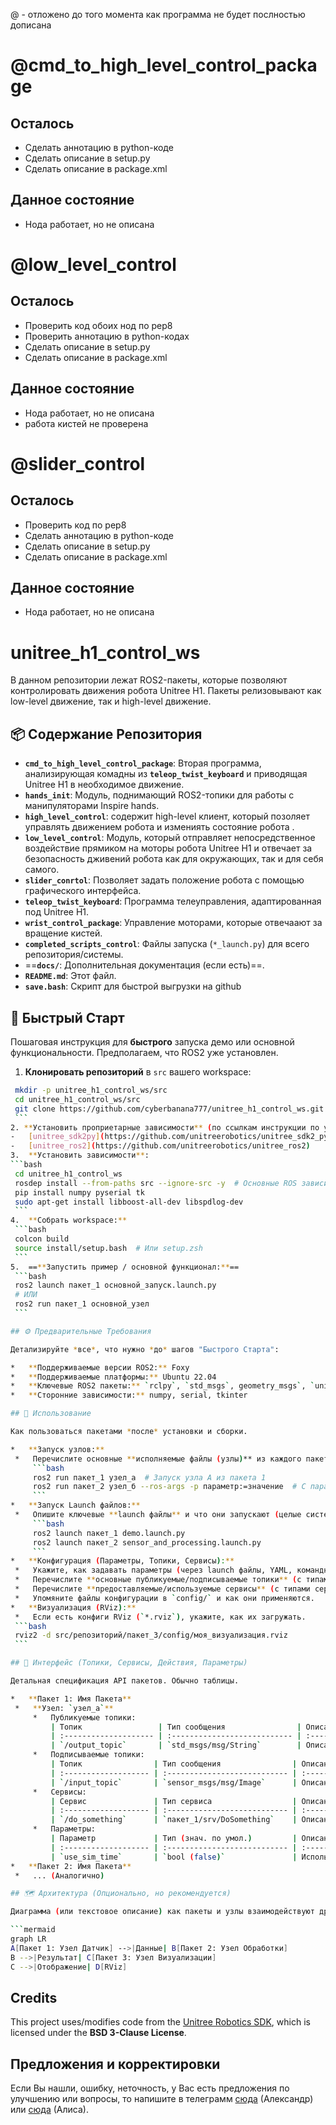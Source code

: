 @ - отложено до того момента как программа не будет послностью дописана
# @cmd_to_high_level_control_package
## Осталось
- Сделать аннотацию в python-коде
- Сделать описание в setup.py
- Сделать описание в package.xml
## Данное состояние
- Нода работает, но не описана

# @low_level_control
## Осталось
- Проверить код обоих нод по pep8
- Проверить аннотацию в python-кодах
- Сделать описание в setup.py
- Сделать описание в package.xml
## Данное состояние
- Нода работает, но не описана
- работа кистей не проверена

# @slider_control
## Осталось
- Проверить код по pep8
- Сделать аннотацию в python-коде
- Сделать описание в setup.py
- Сделать описание в package.xml
## Данное состояние
- Нода работает, но не описана


# unitree_h1_control_ws
В данном репозитории лежат ROS2-пакеты, которые позволяют контролировать движения робота Unitree H1. Пакеты релизовывают как low-level движение, так и high-level движение. 

## 📦 Содержание Репозитория
*   **`cmd_to_high_level_control_package`**: Вторая программа, анализирующая комадны из **`teleop_twist_keyboard`** и приводящая Unitree H1 в необходимое движение.
*   **`hands_init`**: Модуль, поднимающий ROS2-топики для работы с манипуляторами Inspire hands.
*   **`high_level_control`**: содержит high-level клиент, который позоляет управлять движением робота и измениять состояние робота .
*   **`low_level_control`**: Модуль, который отправляет непосредственное воздействие прямиком на моторы робота Unitree H1 и отвечает за безопасность дживений робота как для окружающих, так и для себя самого.
*   **`slider_conrtol`**: Позволяет задать положение робота  с помощью графического интерфейса.
*   **`teleop_twist_keyboard`**: Программа телеуправления, адаптированная под Unitree H1.
*   **`wrist_control_package`**: Управление моторами, которые отвечаают за вращение кистей.
*    **`completed_scripts_control`**: Файлы запуска (`*_launch.py`) для всего репозитория/системы.
*   ==**`docs/`**: Дополнительная документация (если есть)==.
*   **`README.md`**: Этот файл.
*   **`save.bash`**: Скрипт для быстрой выгрузки на github

## 🚀 Быстрый Старт
Пошаговая инструкция для **быстрого** запуска демо или основной функциональности. Предполагаем, что ROS2 уже установлен.

1.  **Клонировать репозиторий** в `src` вашего workspace:
   ```bash
    mkdir -p unitree_h1_control_ws/src
    cd unitree_h1_control_ws/src
    git clone https://github.com/cyberbanana777/unitree_h1_control_ws.git .
    ```
2. **Установить проприетарные зависимости** (по ссылкам инструкции по установке от производителя): 
-   [unitree_sdk2py](https://github.com/unitreerobotics/unitree_sdk2_python)
-   [unitree_ros2](https://github.com/unitreerobotics/unitree_ros2)
3.  **Установить зависимости**:
  ```bash
    cd unitree_h1_control_ws
    rosdep install --from-paths src --ignore-src -y  # Основные ROS зависимости
    pip install numpy pyserial tk
    sudo apt-get install libboost-all-dev libspdlog-dev
    ```
4.  **Собрать workspace:**
    ```bash
    colcon build
    source install/setup.bash  # Или setup.zsh
    ```
5.  ==**Запустить пример / основной функционал:**==
    ```bash
    ros2 launch пакет_1 основной_запуск.launch.py
    # ИЛИ
    ros2 run пакет_1 основной_узел
    ```

## ⚙️ Предварительные Требования

Детализируйте *все*, что нужно *до* шагов "Быстрого Старта":

*   **Поддерживаемые версии ROS2:** Foxy
*   **Поддерживаемые платформы:** Ubuntu 22.04
*   **Ключевые ROS2 пакеты:** `rclpy`, `std_msgs`, geometry_msgs`, `unitree_go`
*   **Сторонние зависимости:** numpy, serial, tkinter

## 🧪 Использование

Как пользоваться пакетами *после* установки и сборки.

*   **Запуск узлов:**
    *   Перечислите основные **исполняемые файлы (узлы)** из каждого пакета и как их запускать.
        ```bash
        ros2 run пакет_1 узел_а  # Запуск узла А из пакета 1
        ros2 run пакет_2 узел_б --ros-args -p параметр:=значение  # С параметром
        ```
*   **Запуск Launch файлов:**
    *   Опишите ключевые **launch файлы** и что они запускают (целые системы, конфигурации).
        ```bash
        ros2 launch пакет_1 demo.launch.py
        ros2 launch пакет_2 sensor_and_processing.launch.py
        ```
*   **Конфигурация (Параметры, Топики, Сервисы):**
    *   Укажите, как задавать параметры (через launch файлы, YAML, командную строку).
    *   Перечислите **основные публикуемые/подписываемые топики** (с типами сообщений).
    *   Перечислите **предоставляемые/используемые сервисы** (с типами сервисов).
    *   Упомяните файлы конфигурации в `config/` и как они применяются.
*   **Визуализация (RViz):**
    *   Если есть конфиги RViz (`*.rviz`), укажите, как их загружать.
    ```bash
    rviz2 -d src/репозиторий/пакет_3/config/моя_визуализация.rviz
    ```

## 📡 Интерфейс (Топики, Сервисы, Действия, Параметры)

Детальная спецификация API пакетов. Обычно таблицы.

*   **Пакет 1: Имя Пакета**
    *   **Узел: `узел_а`**
        *   Публикуемые топики:
            | Топик                 | Тип сообщения                | Описание                     |
            | :-------------------- | :--------------------------- | :--------------------------- |
            | `/output_topic`       | `std_msgs/msg/String`        | Описание вывода...           |
        *   Подписываемые топики:
            | Топик                | Тип сообщения                | Описание                     |
            | :------------------- | :--------------------------- | :--------------------------- |
            | `/input_topic`       | `sensor_msgs/msg/Image`      | Описание ввода...           |
        *   Сервисы:
            | Сервис               | Тип сервиса                  | Описание                     |
            | :------------------- | :--------------------------- | :--------------------------- |
            | `/do_something`      | `пакет_1/srv/DoSomething`    | Описание сервиса...         |
        *   Параметры:
            | Параметр             | Тип (знач. по умол.)         | Описание                     |
            | :------------------- | :--------------------------- | :--------------------------- |
            | `use_sim_time`       | `bool (false)`               | Использовать симуляц. время?|
*   **Пакет 2: Имя Пакета**
    *   ... (Аналогично)

## 🗺️ Архитектура (Опционально, но рекомендуется)

Диаграмма (или текстовое описание) как пакеты и узлы взаимодействуют друг с другом и с внешними системами (e.g., другие ROS2 пакеты, оборудование). Можно использовать Mermaid (GitHub его поддерживает) или ссылку на изображение.

```mermaid
graph LR
  A[Пакет 1: Узел Датчик] -->|Данные| B[Пакет 2: Узел Обработки]
  B -->|Результат| C[Пакет 3: Узел Визуализации]
  C -->|Отображение| D[RViz]
```

## Credits
This project uses/modifies code from the [Unitree Robotics SDK](https://github.com/unitreerobotics), which is licensed under the **BSD 3-Clause License**.

## Предложения и корректировки
Если Вы нашли, ошибку, неточность, у Вас есть предложения по улучшению или вопросы, то напишите в телеграмм [сюда](https://t.me/Alex_19846) (Александр) или [сюда](https://t.me/Kika_01) (Алиса).